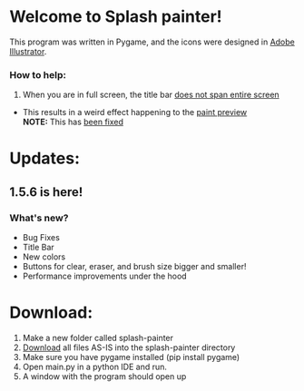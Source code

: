 # Welcome to Splash painter!

This program was written in Pygame, and the icons were designed in [Adobe Illustrator](https://www.adobe.com/products/illustrator.html).

### How to help:
1. When you are in full screen, the title bar [does not span entire screen](https://github.com/hhbo62/splash-painter/issues/1)
  - This results in a weird effect happening to the [paint preview](https://github.com/hhbo62/splash-painter/issues/1)  
**NOTE:** This has [been fixed](https://github.com/hhbo62/splash-painter/pull/2)

# Updates:
## 1.5.6 is here!

### What's new?
- Bug Fixes
- Title Bar
- New colors
- Buttons for clear, eraser, and brush size bigger and smaller!
- Performance improvements under the hood

# Download:
1. Make a new folder called splash-painter
2. [Download](https://github.com/hhbo62/splash-painter) all files AS-IS into the splash-painter directory
3. Make sure you have pygame installed (pip install pygame)
4. Open main.py in a python IDE and run.
5. A window with the program should open up
